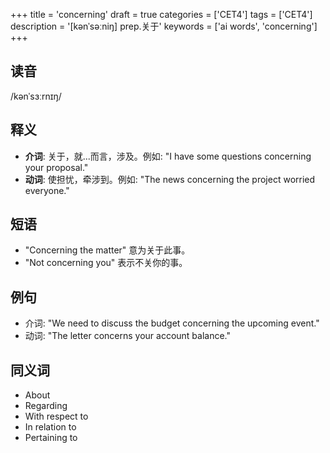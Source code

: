 +++
title = 'concerning'
draft = true
categories = ['CET4']
tags = ['CET4']
description = '[kənˈsəːniŋ] prep.关于'
keywords = ['ai words', 'concerning']
+++

## 读音
/kənˈsɜːrnɪŋ/

## 释义
- **介词**: 关于，就...而言，涉及。例如: "I have some questions concerning your proposal."
- **动词**: 使担忧，牵涉到。例如: "The news concerning the project worried everyone."

## 短语
- "Concerning the matter" 意为关于此事。
- "Not concerning you" 表示不关你的事。

## 例句
- 介词: "We need to discuss the budget concerning the upcoming event."
- 动词: "The letter concerns your account balance."

## 同义词
- About
- Regarding
- With respect to
- In relation to
- Pertaining to
